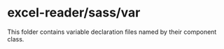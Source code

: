 # excel-reader/sass/var

This folder contains variable declaration files named by their component class.
